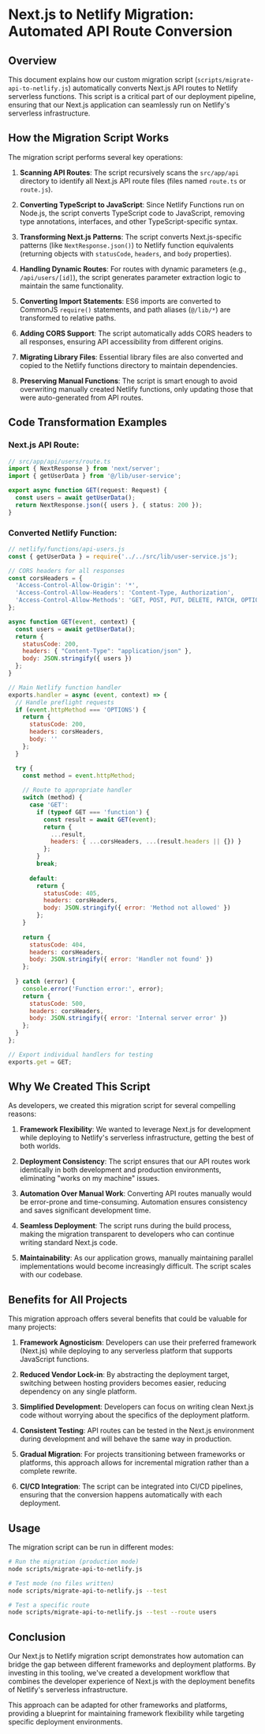 # Next.js to Netlify Migration: Automated API Route Conversion

## Overview

This document explains how our custom migration script (`scripts/migrate-api-to-netlify.js`) automatically converts Next.js API routes to Netlify serverless functions. This script is a critical part of our deployment pipeline, ensuring that our Next.js application can seamlessly run on Netlify's serverless infrastructure.

## How the Migration Script Works

The migration script performs several key operations:

1. **Scanning API Routes**: The script recursively scans the `src/app/api` directory to identify all Next.js API route files (files named `route.ts` or `route.js`).

2. **Converting TypeScript to JavaScript**: Since Netlify Functions run on Node.js, the script converts TypeScript code to JavaScript, removing type annotations, interfaces, and other TypeScript-specific syntax.

3. **Transforming Next.js Patterns**: The script converts Next.js-specific patterns (like `NextResponse.json()`) to Netlify function equivalents (returning objects with `statusCode`, `headers`, and `body` properties).

4. **Handling Dynamic Routes**: For routes with dynamic parameters (e.g., `/api/users/[id]`), the script generates parameter extraction logic to maintain the same functionality.

5. **Converting Import Statements**: ES6 imports are converted to CommonJS `require()` statements, and path aliases (`@/lib/*`) are transformed to relative paths.

6. **Adding CORS Support**: The script automatically adds CORS headers to all responses, ensuring API accessibility from different origins.

7. **Migrating Library Files**: Essential library files are also converted and copied to the Netlify functions directory to maintain dependencies.

8. **Preserving Manual Functions**: The script is smart enough to avoid overwriting manually created Netlify functions, only updating those that were auto-generated from API routes.

## Code Transformation Examples

### Next.js API Route:
```typescript
// src/app/api/users/route.ts
import { NextResponse } from 'next/server';
import { getUserData } from '@/lib/user-service';

export async function GET(request: Request) {
  const users = await getUserData();
  return NextResponse.json({ users }, { status: 200 });
}
```

### Converted Netlify Function:
```javascript
// netlify/functions/api-users.js
const { getUserData } = require('../../src/lib/user-service.js');

// CORS headers for all responses
const corsHeaders = {
  'Access-Control-Allow-Origin': '*',
  'Access-Control-Allow-Headers': 'Content-Type, Authorization',
  'Access-Control-Allow-Methods': 'GET, POST, PUT, DELETE, PATCH, OPTIONS'
};

async function GET(event, context) {
  const users = await getUserData();
  return {
    statusCode: 200,
    headers: { "Content-Type": "application/json" },
    body: JSON.stringify({ users })
  };
}

// Main Netlify function handler
exports.handler = async (event, context) => {
  // Handle preflight requests
  if (event.httpMethod === 'OPTIONS') {
    return {
      statusCode: 200,
      headers: corsHeaders,
      body: ''
    };
  }

  try {
    const method = event.httpMethod;
    
    // Route to appropriate handler
    switch (method) {
      case 'GET':
        if (typeof GET === 'function') {
          const result = await GET(event);
          return {
            ...result,
            headers: { ...corsHeaders, ...(result.headers || {}) }
          };
        }
        break;
      
      default:
        return {
          statusCode: 405,
          headers: corsHeaders,
          body: JSON.stringify({ error: 'Method not allowed' })
        };
    }
    
    return {
      statusCode: 404,
      headers: corsHeaders,
      body: JSON.stringify({ error: 'Handler not found' })
    };
    
  } catch (error) {
    console.error('Function error:', error);
    return {
      statusCode: 500,
      headers: corsHeaders,
      body: JSON.stringify({ error: 'Internal server error' })
    };
  }
};

// Export individual handlers for testing
exports.get = GET;
```

## Why We Created This Script

As developers, we created this migration script for several compelling reasons:

1. **Framework Flexibility**: We wanted to leverage Next.js for development while deploying to Netlify's serverless infrastructure, getting the best of both worlds.

2. **Deployment Consistency**: The script ensures that our API routes work identically in both development and production environments, eliminating "works on my machine" issues.

3. **Automation Over Manual Work**: Converting API routes manually would be error-prone and time-consuming. Automation ensures consistency and saves significant development time.

4. **Seamless Deployment**: The script runs during the build process, making the migration transparent to developers who can continue writing standard Next.js code.

5. **Maintainability**: As our application grows, manually maintaining parallel implementations would become increasingly difficult. The script scales with our codebase.

## Benefits for All Projects

This migration approach offers several benefits that could be valuable for many projects:

1. **Framework Agnosticism**: Developers can use their preferred framework (Next.js) while deploying to any serverless platform that supports JavaScript functions.

2. **Reduced Vendor Lock-in**: By abstracting the deployment target, switching between hosting providers becomes easier, reducing dependency on any single platform.

3. **Simplified Development**: Developers can focus on writing clean Next.js code without worrying about the specifics of the deployment platform.

4. **Consistent Testing**: API routes can be tested in the Next.js environment during development and will behave the same way in production.

5. **Gradual Migration**: For projects transitioning between frameworks or platforms, this approach allows for incremental migration rather than a complete rewrite.

6. **CI/CD Integration**: The script can be integrated into CI/CD pipelines, ensuring that the conversion happens automatically with each deployment.

## Usage

The migration script can be run in different modes:

```bash
# Run the migration (production mode)
node scripts/migrate-api-to-netlify.js

# Test mode (no files written)
node scripts/migrate-api-to-netlify.js --test

# Test a specific route
node scripts/migrate-api-to-netlify.js --test --route users
```

## Conclusion

Our Next.js to Netlify migration script demonstrates how automation can bridge the gap between different frameworks and deployment platforms. By investing in this tooling, we've created a development workflow that combines the developer experience of Next.js with the deployment benefits of Netlify's serverless infrastructure.

This approach can be adapted for other frameworks and platforms, providing a blueprint for maintaining framework flexibility while targeting specific deployment environments.